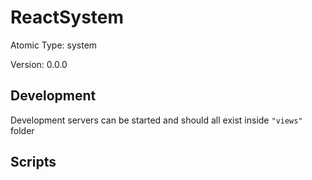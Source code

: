 # ReactSystem

Atomic Type: system

Version: 0.0.0

## Development

Development servers can be started and should all exist inside `"views"` folder

## Scripts
